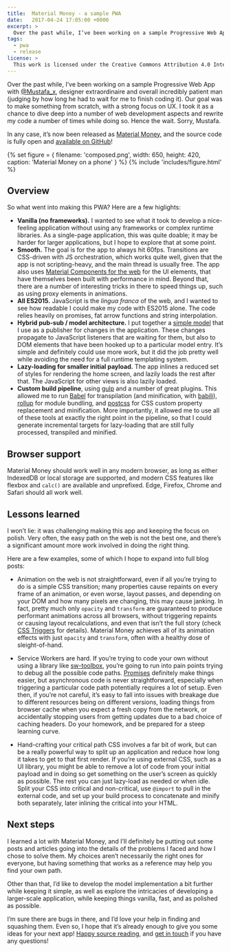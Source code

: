```yaml
---
title:  Material Money - a sample PWA
date:   2017-04-24 17:05:00 +0000
excerpt: >
  Over the past while, I’ve been working on a sample Progressive Web App with Mustafa. We learned a lot! This post is an overview of what I learned as a developer, and what I’d like to explore further.
tags:
  - pwa
  - release
license: >
  This work is licensed under the Creative Commons Attribution 4.0 International License. To view a copy of this license, visit http://creativecommons.org/licenses/by/4.0/ or send a letter to Creative Commons, PO Box 1866, Mountain View, CA 94042, USA.
---
```


Over the past while, I’ve been working on a sample Progressive Web App with [@Mustafa_x](https://twitter.com/Mustafa_x), designer extraordinaire and overall incredibly patient man (judging by how long he had to wait for me to finish coding it). Our goal was to make something from scratch, with a strong focus on UX. I took it as a chance to dive deep into a number of web development aspects and rewrite my code a number of times while doing so. Hence the wait. Sorry, Mustafa.

In any case, it’s now been released as [Material Money](https://material.money), and the source code is fully open and [available on GitHub](https://github.com/GoogleChrome/sample-currency-converter)!

{% set figure = { filename: 'composed.png', width: 650, height: 420, caption: 'Material Money on a phone' } %}
{% include 'includes/figure.html' %}

## Overview

So what went into making this PWA? Here are a few higlights:

- **Vanilla (no frameworks).** I wanted to see what it took to develop a nice-feeling application without using any frameworks or complex runtime libraries. As a single-page application, this was quite doable; it may be harder for larger applications, but I hope to explore that at some point.
- **Smooth.** The goal is for the app to always hit 60fps. Transitions are CSS-driven with JS orchestration, which works quite well, given that the app is not scripting-heavy, and the main thread is usually free. The app also uses [Material Components for the web](https://github.com/material-components/material-components-web) for the UI elements, that have themselves been built with performance in mind. Beyond that, there are a number of interesting tricks in there to speed things up, such as using proxy elements in animations.
- **All ES2015.** JavaScript is the *lingua franca* of the web, and I wanted to see how readable I could make my code with ES2015 alone. The code relies heavily on promises, fat arrow functions and string interpolation.
- **Hybrid pub-sub / model architecture.** I put together a [simple model](https://github.com/GoogleChrome/sample-currency-converter/blob/master/scripts/model.js) that I use as a publisher for changes in the application. These changes propagate to JavaScript listeners that are waiting for them, but also to DOM elements that have been hooked up to a particular model entry. It’s simple and definitely could use more work, but it did the job pretty well while avoiding the need for a full runtime templating system.
- **Lazy-loading for smaller initial payload.** The app inlines a reduced set of styles for rendering the home screen, and lazily loads the rest after that. The JavaScript for other views is also lazily loaded.
- **Custom build pipeline**, using [gulp](http://gulpjs.com/) and a number of great plugins. This allowed me to run [Babel](https://babeljs.io/) for transpilation (and minification, with [babili](https://github.com/babel/babili)), [rollup](https://rollupjs.org/) for module bundling, and [postcss](http://postcss.org/) for CSS custom property replacement and minification. More importantly, it allowed me to use all of these tools at exactly the right point in the pipeline, so that I could generate incremental targets for lazy-loading that are still fully processed, transpiled and minified.

## Browser support

Material Money should work well in any modern browser, as long as either IndexedDB or local storage are supported, and modern CSS features like flexbox and `calc()` are available and unprefixed. Edge, Firefox, Chrome and Safari should all work well.

## Lessons learned

I won’t lie: it was challenging making this app and keeping the focus on polish. Very often, the easy path on the web is not the best one, and there’s a significant amount more work involved in doing the right thing.

Here are a few examples, some of which I hope to expand into full blog posts:

- Animation on the web is not straightforward, even if all you’re trying to do is a simple CSS transition; many properties cause repaints on every frame of an animation, or even worse, layout passes, and depending on your DOM and how many pixels are changing, this may cause janking. In fact, pretty much only `opacity` and `transform` are guaranteed to produce performant animations across all browsers, without triggering repaints or causing layout recalculations, and even that isn’t the full story (check [CSS Triggers](https://csstriggers.com/) for details). Material Money achieves all of its animation effects with just `opacity` and `transform`, often with a healthy dose of sleight-of-hand.

- Service Workers are hard. If you’re trying to code your own without using a library like [sw-toolbox](https://github.com/GoogleChrome/sw-toolbox), you’re going to run into pain points trying to debug all the possible code paths. [Promises](https://developer.mozilla.org/en/docs/Web/JavaScript/Reference/Global_Objects/Promise) definitely make things easier, but asynchronous code is never straightforward, especially when triggering a particular code path potentially requires a lot of setup. Even then, if you’re not careful, it’s easy to fall into issues with breakage due to different resources being on different versions, loading things from browser cache when you expect a fresh copy from the network, or accidentally stopping users from getting updates due to a bad choice of caching headers. Do your homework, and be prepared for a steep learning curve.

- Hand-crafting your critical path CSS involves a far bit of work, but can be a really powerful way to split up an application and reduce how long it takes to get to that first render. If you’re using external CSS, such as a UI library, you might be able to remove a lot of code from your initial payload and in doing so get something on the user’s screen as quickly as possible. The rest you can just lazy-load as needed or when idle. Split your CSS into critical and non-critical, use `@import` to pull in the external code, and set up your build process to concatenate and minify both separately, later inlining the critical into your HTML.

## Next steps

I learned a lot with Material Money, and I’ll definitely be putting out some posts and articles going into the details of the problems I faced and how I chose to solve them. My choices aren’t necessarily the right ones for everyone, but having something that works as a reference may help you find your own path.

Other than that, I’d like to develop the model implementation a bit further while keeping it simple, as well as explore the intricacies of developing a larger-scale application, while keeping things vanilla, fast, and as polished as possible.

I’m sure there are bugs in there, and I’d love your help in finding and squashing them. Even so, I hope that it’s already enough to give you some ideas for your next app! [Happy source reading](https://github.com/GoogleChrome/sample-currency-converter), and [get in touch](https://github.com/GoogleChrome/sample-currency-converter/issues) if you have any questions!

